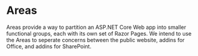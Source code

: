 # Areas

Areas provide a way to partition an ASP.NET Core Web app into smaller functional groups, each with its own set of Razor Pages. We intend to use the Areas to seperate concerns between the public website, addins for Office, and addins for SharePoint.